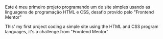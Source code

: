 Este é meu primeiro projeto programando um de site simples usando as linguagens de programação HTML e CSS, desafio provido pelo "Frontend Mentor"

This' my first project coding a simple site using the HTML and CSS program languages, it's a challenge from "Frontend Mentor"
